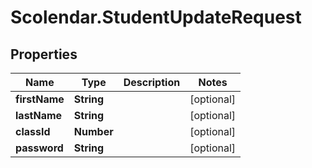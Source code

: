# Scolendar.StudentUpdateRequest

## Properties
Name | Type | Description | Notes
------------ | ------------- | ------------- | -------------
**firstName** | **String** |  | [optional] 
**lastName** | **String** |  | [optional] 
**classId** | **Number** |  | [optional] 
**password** | **String** |  | [optional] 


